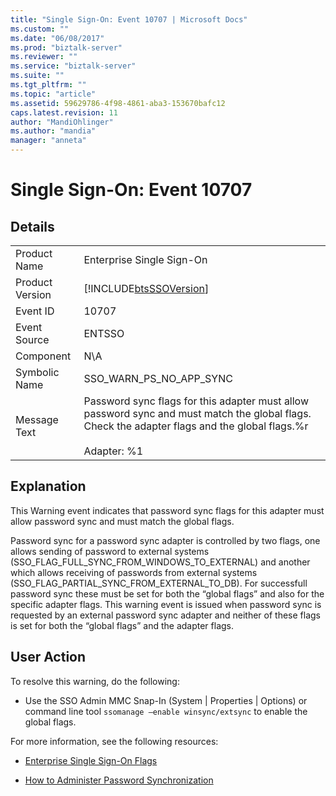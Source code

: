 ```yaml
---
title: "Single Sign-On: Event 10707 | Microsoft Docs"
ms.custom: ""
ms.date: "06/08/2017"
ms.prod: "biztalk-server"
ms.reviewer: ""
ms.service: "biztalk-server"
ms.suite: ""
ms.tgt_pltfrm: ""
ms.topic: "article"
ms.assetid: 59629786-4f98-4861-aba3-153670bafc12
caps.latest.revision: 11
author: "MandiOhlinger"
ms.author: "mandia"
manager: "anneta"
---
```

# Single Sign-On: Event 10707
## Details  
  
|||  
|-|-|  
|Product Name|Enterprise Single Sign-On|  
|Product Version|[!INCLUDE[btsSSOVersion](../includes/btsssoversion-md.md)]|  
|Event ID|10707|  
|Event Source|ENTSSO|  
|Component|N\A|  
|Symbolic Name|SSO_WARN_PS_NO_APP_SYNC|  
|Message Text|Password sync flags for this adapter must allow password sync and must match the global flags. Check the adapter flags and the global flags.%r<br /><br /> Adapter: %1|  
  
## Explanation  
 This Warning event indicates that password sync flags for this adapter must allow password sync and must match the global flags.  
  
 Password sync for a password sync adapter is controlled by two flags, one allows sending of password to external systems (SSO_FLAG_FULL_SYNC_FROM_WINDOWS_TO_EXTERNAL) and another which allows receiving of passwords from external systems (SSO_FLAG_PARTIAL_SYNC_FROM_EXTERNAL_TO_DB). For successfull password sync these must be set for both the “global flags” and also for the specific adapter flags. This warning event is issued when password sync is requested by an external password sync adapter and neither of these flags is set for both the “global flags” and the adapter flags.  
  
## User Action  
 To resolve this warning, do the following:  
  
-   Use the SSO Admin MMC Snap-In (System &#124; Properties &#124; Options) or command line tool  `ssomanage –enable winsync/extsync` to enable the global flags.  
  
 For more information, see the following resources:  
  
-   [Enterprise Single Sign-On Flags](../core/enterprise-single-sign-on-flags.md)  
  
-   [How to Administer Password Synchronization](../core/how-to-administer-password-synchronization.md)